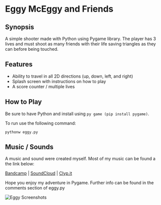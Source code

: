 # Eggy McEggy and Friends

## Synopsis
A  simple shooter made with Python using Pygame library. The player has 3 lives and must shoot as many friends with their life saving triangles as they can before being touched.

## Features
- Ability to travel in all 2D directions (up, down, left, and right)
- Splash screen with instructions on how to play
- A score counter / multiple lives

## How to Play

Be sure to have Python and install using ```py game (pip install pygame)```.

To run use the following command:

```pythonw eggy.py```

## Music / Sounds
A music and sound were created myself. Most of my music can be found a the link below:

[Bandcamp](https://grassnose.bandcamp.com/) |
[SoundCloud](https://soundcloud.com/grassnose) |
[Clyp.it](https://clyp.it/user/3b2ltmbv)

Hope you enjoy my adventure in Pygame. Further info can be found in the comments section of eggy.py

![Eggy Screenshots](/eggy.gif)
